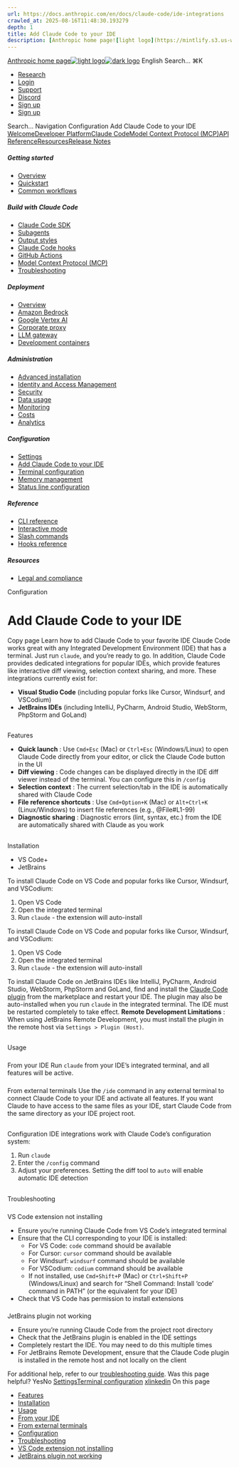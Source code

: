 ```yaml
---
url: https://docs.anthropic.com/en/docs/claude-code/ide-integrations
crawled_at: 2025-08-16T11:48:30.193279
depth: 1
title: Add Claude Code to your IDE
description: [Anthropic home page![light logo](https://mintlify.s3.us-west-1.amazonaws.com/anthropic/logo/light.svg)![dark logo](https://mintlify.s3.us-west-1.amazonaws.com/anthropic/logo/dark.svg)](https://docs.a...
---
```


[Anthropic home page![light logo](https://mintlify.s3.us-west-1.amazonaws.com/anthropic/logo/light.svg)![dark logo](https://mintlify.s3.us-west-1.amazonaws.com/anthropic/logo/dark.svg)](https://docs.anthropic.com/)
English
Search...
⌘K
  * [Research](https://www.anthropic.com/research)
  * [Login](https://console.anthropic.com/login)
  * [Support](https://support.anthropic.com/)
  * [Discord](https://www.anthropic.com/discord)
  * [Sign up](https://console.anthropic.com/login)
  * [Sign up](https://console.anthropic.com/login)


Search...
Navigation
Configuration
Add Claude Code to your IDE
[Welcome](https://docs.anthropic.com/en/home)[Developer Platform](https://docs.anthropic.com/en/docs/intro)[Claude Code](https://docs.anthropic.com/en/docs/claude-code/overview)[Model Context Protocol (MCP)](https://docs.anthropic.com/en/docs/mcp)[API Reference](https://docs.anthropic.com/en/api/messages)[Resources](https://docs.anthropic.com/en/resources/overview)[Release Notes](https://docs.anthropic.com/en/release-notes/overview)
##### Getting started
  * [Overview](https://docs.anthropic.com/en/docs/claude-code/overview)
  * [Quickstart](https://docs.anthropic.com/en/docs/claude-code/quickstart)
  * [Common workflows](https://docs.anthropic.com/en/docs/claude-code/common-workflows)


##### Build with Claude Code
  * [Claude Code SDK](https://docs.anthropic.com/en/docs/claude-code/sdk)
  * [Subagents](https://docs.anthropic.com/en/docs/claude-code/sub-agents)
  * [Output styles](https://docs.anthropic.com/en/docs/claude-code/output-styles)
  * [Claude Code hooks](https://docs.anthropic.com/en/docs/claude-code/hooks-guide)
  * [GitHub Actions](https://docs.anthropic.com/en/docs/claude-code/github-actions)
  * [Model Context Protocol (MCP)](https://docs.anthropic.com/en/docs/claude-code/mcp)
  * [Troubleshooting](https://docs.anthropic.com/en/docs/claude-code/troubleshooting)


##### Deployment
  * [Overview](https://docs.anthropic.com/en/docs/claude-code/third-party-integrations)
  * [Amazon Bedrock](https://docs.anthropic.com/en/docs/claude-code/amazon-bedrock)
  * [Google Vertex AI](https://docs.anthropic.com/en/docs/claude-code/google-vertex-ai)
  * [Corporate proxy](https://docs.anthropic.com/en/docs/claude-code/corporate-proxy)
  * [LLM gateway](https://docs.anthropic.com/en/docs/claude-code/llm-gateway)
  * [Development containers](https://docs.anthropic.com/en/docs/claude-code/devcontainer)


##### Administration
  * [Advanced installation](https://docs.anthropic.com/en/docs/claude-code/setup)
  * [Identity and Access Management](https://docs.anthropic.com/en/docs/claude-code/iam)
  * [Security](https://docs.anthropic.com/en/docs/claude-code/security)
  * [Data usage](https://docs.anthropic.com/en/docs/claude-code/data-usage)
  * [Monitoring](https://docs.anthropic.com/en/docs/claude-code/monitoring-usage)
  * [Costs](https://docs.anthropic.com/en/docs/claude-code/costs)
  * [Analytics](https://docs.anthropic.com/en/docs/claude-code/analytics)


##### Configuration
  * [Settings](https://docs.anthropic.com/en/docs/claude-code/settings)
  * [Add Claude Code to your IDE](https://docs.anthropic.com/en/docs/claude-code/ide-integrations)
  * [Terminal configuration](https://docs.anthropic.com/en/docs/claude-code/terminal-config)
  * [Memory management](https://docs.anthropic.com/en/docs/claude-code/memory)
  * [Status line configuration](https://docs.anthropic.com/en/docs/claude-code/statusline)


##### Reference
  * [CLI reference](https://docs.anthropic.com/en/docs/claude-code/cli-reference)
  * [Interactive mode](https://docs.anthropic.com/en/docs/claude-code/interactive-mode)
  * [Slash commands](https://docs.anthropic.com/en/docs/claude-code/slash-commands)
  * [Hooks reference](https://docs.anthropic.com/en/docs/claude-code/hooks)


##### Resources
  * [Legal and compliance](https://docs.anthropic.com/en/docs/claude-code/legal-and-compliance)


Configuration
# Add Claude Code to your IDE
Copy page
Learn how to add Claude Code to your favorite IDE
Claude Code works great with any Integrated Development Environment (IDE) that has a terminal. Just run `claude`, and you’re ready to go.
In addition, Claude Code provides dedicated integrations for popular IDEs, which provide features like interactive diff viewing, selection context sharing, and more. These integrations currently exist for:
  * **Visual Studio Code** (including popular forks like Cursor, Windsurf, and VSCodium)
  * **JetBrains IDEs** (including IntelliJ, PyCharm, Android Studio, WebStorm, PhpStorm and GoLand)


## 
[​](https://docs.anthropic.com/en/docs/claude-code/ide-integrations#features)
Features
  * **Quick launch** : Use `Cmd+Esc` (Mac) or `Ctrl+Esc` (Windows/Linux) to open Claude Code directly from your editor, or click the Claude Code button in the UI
  * **Diff viewing** : Code changes can be displayed directly in the IDE diff viewer instead of the terminal. You can configure this in `/config`
  * **Selection context** : The current selection/tab in the IDE is automatically shared with Claude Code
  * **File reference shortcuts** : Use `Cmd+Option+K` (Mac) or `Alt+Ctrl+K` (Linux/Windows) to insert file references (e.g., @File#L1-99)
  * **Diagnostic sharing** : Diagnostic errors (lint, syntax, etc.) from the IDE are automatically shared with Claude as you work


## 
[​](https://docs.anthropic.com/en/docs/claude-code/ide-integrations#installation)
Installation
  * VS Code+
  * JetBrains


To install Claude Code on VS Code and popular forks like Cursor, Windsurf, and VSCodium:
  1. Open VS Code
  2. Open the integrated terminal
  3. Run `claude` - the extension will auto-install


To install Claude Code on VS Code and popular forks like Cursor, Windsurf, and VSCodium:
  1. Open VS Code
  2. Open the integrated terminal
  3. Run `claude` - the extension will auto-install


To install Claude Code on JetBrains IDEs like IntelliJ, PyCharm, Android Studio, WebStorm, PhpStorm and GoLand, find and install the [Claude Code plugin](https://docs.anthropic.com/s/claude-code-jetbrains) from the marketplace and restart your IDE.
The plugin may also be auto-installed when you run `claude` in the integrated terminal. The IDE must be restarted completely to take effect.
**Remote Development Limitations** : When using JetBrains Remote Development, you must install the plugin in the remote host via `Settings > Plugin (Host)`.
## 
[​](https://docs.anthropic.com/en/docs/claude-code/ide-integrations#usage)
Usage
### 
[​](https://docs.anthropic.com/en/docs/claude-code/ide-integrations#from-your-ide)
From your IDE
Run `claude` from your IDE’s integrated terminal, and all features will be active.
### 
[​](https://docs.anthropic.com/en/docs/claude-code/ide-integrations#from-external-terminals)
From external terminals
Use the `/ide` command in any external terminal to connect Claude Code to your IDE and activate all features.
If you want Claude to have access to the same files as your IDE, start Claude Code from the same directory as your IDE project root.
## 
[​](https://docs.anthropic.com/en/docs/claude-code/ide-integrations#configuration)
Configuration
IDE integrations work with Claude Code’s configuration system:
  1. Run `claude`
  2. Enter the `/config` command
  3. Adjust your preferences. Setting the diff tool to `auto` will enable automatic IDE detection


## 
[​](https://docs.anthropic.com/en/docs/claude-code/ide-integrations#troubleshooting)
Troubleshooting
### 
[​](https://docs.anthropic.com/en/docs/claude-code/ide-integrations#vs-code-extension-not-installing)
VS Code extension not installing
  * Ensure you’re running Claude Code from VS Code’s integrated terminal
  * Ensure that the CLI corresponding to your IDE is installed: 
    * For VS Code: `code` command should be available
    * For Cursor: `cursor` command should be available
    * For Windsurf: `windsurf` command should be available
    * For VSCodium: `codium` command should be available
    * If not installed, use `Cmd+Shift+P` (Mac) or `Ctrl+Shift+P` (Windows/Linux) and search for “Shell Command: Install ‘code’ command in PATH” (or the equivalent for your IDE)
  * Check that VS Code has permission to install extensions


### 
[​](https://docs.anthropic.com/en/docs/claude-code/ide-integrations#jetbrains-plugin-not-working)
JetBrains plugin not working
  * Ensure you’re running Claude Code from the project root directory
  * Check that the JetBrains plugin is enabled in the IDE settings
  * Completely restart the IDE. You may need to do this multiple times
  * For JetBrains Remote Development, ensure that the Claude Code plugin is installed in the remote host and not locally on the client


For additional help, refer to our [troubleshooting guide](https://docs.anthropic.com/en/docs/claude-code/troubleshooting).
Was this page helpful?
YesNo
[Settings](https://docs.anthropic.com/en/docs/claude-code/settings)[Terminal configuration](https://docs.anthropic.com/en/docs/claude-code/terminal-config)
[x](https://x.com/AnthropicAI)[linkedin](https://www.linkedin.com/company/anthropicresearch)
On this page
  * [Features](https://docs.anthropic.com/en/docs/claude-code/ide-integrations#features)
  * [Installation](https://docs.anthropic.com/en/docs/claude-code/ide-integrations#installation)
  * [Usage](https://docs.anthropic.com/en/docs/claude-code/ide-integrations#usage)
  * [From your IDE](https://docs.anthropic.com/en/docs/claude-code/ide-integrations#from-your-ide)
  * [From external terminals](https://docs.anthropic.com/en/docs/claude-code/ide-integrations#from-external-terminals)
  * [Configuration](https://docs.anthropic.com/en/docs/claude-code/ide-integrations#configuration)
  * [Troubleshooting](https://docs.anthropic.com/en/docs/claude-code/ide-integrations#troubleshooting)
  * [VS Code extension not installing](https://docs.anthropic.com/en/docs/claude-code/ide-integrations#vs-code-extension-not-installing)
  * [JetBrains plugin not working](https://docs.anthropic.com/en/docs/claude-code/ide-integrations#jetbrains-plugin-not-working)


